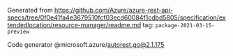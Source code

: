 Generated from https://github.com/Azure/azure-rest-api-specs/tree/0f0e41fa4e3679510fcf03ecd60084f1cdbd5805/specification/extendedlocation/resource-manager/readme.md tag: `package-2021-03-15-preview`

Code generator @microsoft.azure/autorest.go@2.1.175


